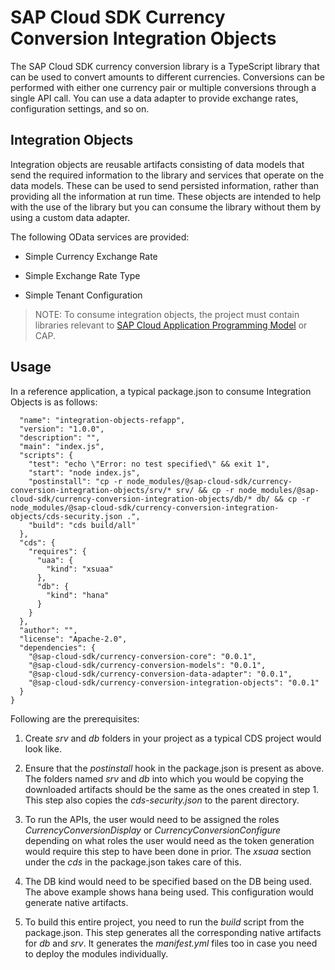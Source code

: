 # SAP Cloud SDK Currency Conversion Integration Objects

The SAP Cloud SDK currency conversion library is a TypeScript library that can be used to convert amounts to different currencies. Conversions can be performed with either one currency pair or multiple conversions through a single API call. You can use a data adapter to provide exchange rates, configuration settings, and so on.

## Integration Objects

Integration objects are reusable artifacts consisting of data models that send the required information to the library and services that operate on the data models. These can be used to send persisted information, rather than providing all the information at run time. These objects are intended to help with the use of the library but you can consume the library without them by using a custom data adapter.

The following OData services are provided:

* Simple Currency Exchange Rate

* Simple Exchange Rate Type

* Simple Tenant Configuration

> NOTE:
To consume integration objects, the project must contain libraries relevant to [SAP Cloud Application Programming Model](https://cap.cloud.sap/docs/) or CAP.

## Usage

In a reference application, a typical package.json to consume Integration Objects is as follows:
``` {
  "name": "integration-objects-refapp",
  "version": "1.0.0",
  "description": "",
  "main": "index.js",
  "scripts": {
    "test": "echo \"Error: no test specified\" && exit 1",
    "start": "node index.js",
    "postinstall": "cp -r node_modules/@sap-cloud-sdk/currency-conversion-integration-objects/srv/* srv/ && cp -r node_modules/@sap-cloud-sdk/currency-conversion-integration-objects/db/* db/ && cp -r node_modules/@sap-cloud-sdk/currency-conversion-integration-objects/cds-security.json .",
    "build": "cds build/all"
  },
  "cds": {
    "requires": {
      "uaa": {
        "kind": "xsuaa"
      },
      "db": {
        "kind": "hana"
      }
    }
  },
  "author": "",
  "license": "Apache-2.0",
  "dependencies": {
    "@sap-cloud-sdk/currency-conversion-core": "0.0.1",
    "@sap-cloud-sdk/currency-conversion-models": "0.0.1",
    "@sap-cloud-sdk/currency-conversion-data-adapter": "0.0.1",
    "@sap-cloud-sdk/currency-conversion-integration-objects": "0.0.1"
  }
}

```
Following are the prerequisites: 
1. Create *srv* and *db* folders in your project as a typical CDS project would look like.
	
2. Ensure that the *postinstall* hook in the package.json is present as above. The folders named *srv* and *db* into which you would be copying the downloaded artifacts should be the same as the ones created in step 1. This step also copies the *cds-security.json* to the parent directory.
	
3. To run the APIs, the user would need to be assigned the roles *CurrencyConversionDisplay* or *CurrencyConversionConfigure* depending on what roles the user would need as the token generation would require this step to have been done in prior. The *xsuaa* section under the *cds* in the package.json takes care of this.
	
4. The DB kind would need to be specified based on the DB being used. The above example shows hana being used. This configuration would generate native artifacts. 

5. To build this entire project, you need to run the *build* script from the package.json. This step generates all the corresponding native artifacts for *db* and *srv*. It generates the *manifest.yml* files too in case you need to deploy the modules individually.
